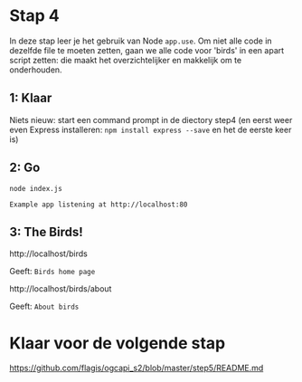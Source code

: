 # Stap 4

In deze stap leer je het gebruik van Node `app.use`. Om niet alle code in dezelfde file te moeten zetten, gaan we alle code voor 'birds' in een apart script zetten: die maakt het overzichtelijker en makkelijk om te onderhouden.

## 1: Klaar

Niets nieuw: start een command prompt in de diectory step4
(en eerst weer even Express installeren: `npm install express --save` en het de eerste keer is)

## 2: Go
```
node index.js
```

`Example app listening at http://localhost:80`

## 3: The Birds!

http://localhost/birds

Geeft:
`Birds home page`

http://localhost/birds/about

Geeft:
`About birds`

# Klaar voor de volgende stap
https://github.com/flagis/ogcapi_s2/blob/master/step5/README.md

